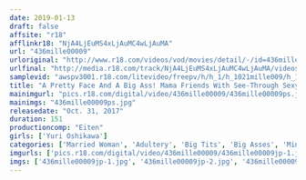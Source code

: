 ```yaml
---
date: 2019-01-13
draft: false
affsite: "r18"
afflinkr18: "NjA4LjEuMS4xLjAuMC4wLjAuMA"
url: "436mille00009"
urloriginal: "http://www.r18.com/videos/vod/movies/detail/-/id=436mille00009"
urlfinal: "http://media.r18.com/track/NjA4LjEuMS4xLjAuMC4wLjAuMA/videos/vod/movies/detail/-/id=436mille00009"
samplevid: "awspv3001.r18.com/litevideo/freepv/h/h_1/h_1021mille009/h_1021mille009_dmb_w.mp4"
title: "A Pretty Face And A Big Ass! Mama Friends With See-Through Sexy And Beautiful Asses Yuri Oshikawa"
mainimgurl: "pics.r18.com/digital/video/436mille00009/436mille00009ps.jpg"
mainimgs: "436mille00009ps.jpg"
releasedate: "Oct. 31, 2017"
duration: 151
productioncomp: "Eiten"
girls: ['Yuri Oshikawa']
categories: ['Married Woman', 'Adultery', 'Big Tits', 'Big Asses', 'Miniskirt', 'Groping', 'Featured Actress', 'Lotion', 'Face Sitting', 'Hi-Def']
imgurls: ['pics.r18.com/digital/video/436mille00009/436mille00009jp-1.jpg', 'pics.r18.com/digital/video/436mille00009/436mille00009jp-2.jpg', 'pics.r18.com/digital/video/436mille00009/436mille00009jp-3.jpg', 'pics.r18.com/digital/video/436mille00009/436mille00009jp-4.jpg', 'pics.r18.com/digital/video/436mille00009/436mille00009jp-5.jpg', 'pics.r18.com/digital/video/436mille00009/436mille00009jp-6.jpg', 'pics.r18.com/digital/video/436mille00009/436mille00009jp-7.jpg', 'pics.r18.com/digital/video/436mille00009/436mille00009jp-8.jpg', 'pics.r18.com/digital/video/436mille00009/436mille00009jp-9.jpg', 'pics.r18.com/digital/video/436mille00009/436mille00009jp-10.jpg', 'pics.r18.com/digital/video/436mille00009/436mille00009jp-11.jpg', 'pics.r18.com/digital/video/436mille00009/436mille00009jp-12.jpg', 'pics.r18.com/digital/video/436mille00009/436mille00009jp-13.jpg', 'pics.r18.com/digital/video/436mille00009/436mille00009jp-14.jpg', 'pics.r18.com/digital/video/436mille00009/436mille00009jp-15.jpg', 'pics.r18.com/digital/video/436mille00009/436mille00009jp-16.jpg', 'pics.r18.com/digital/video/436mille00009/436mille00009jp-17.jpg', 'pics.r18.com/digital/video/436mille00009/436mille00009jp-18.jpg', 'pics.r18.com/digital/video/436mille00009/436mille00009jp-19.jpg', 'pics.r18.com/digital/video/436mille00009/436mille00009jp-20.jpg']
imgs: ['436mille00009jp-1.jpg', '436mille00009jp-2.jpg', '436mille00009jp-3.jpg', '436mille00009jp-4.jpg', '436mille00009jp-5.jpg', '436mille00009jp-6.jpg', '436mille00009jp-7.jpg', '436mille00009jp-8.jpg', '436mille00009jp-9.jpg', '436mille00009jp-10.jpg', '436mille00009jp-11.jpg', '436mille00009jp-12.jpg', '436mille00009jp-13.jpg', '436mille00009jp-14.jpg', '436mille00009jp-15.jpg', '436mille00009jp-16.jpg', '436mille00009jp-17.jpg', '436mille00009jp-18.jpg', '436mille00009jp-19.jpg', '436mille00009jp-20.jpg']
---
```

